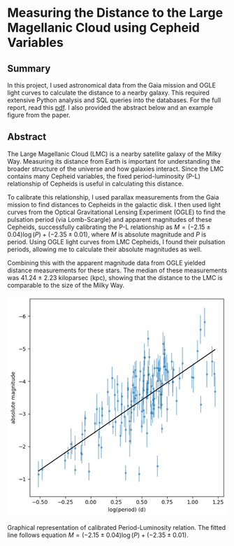 # Measuring the Distance to the Large Magellanic Cloud using Cepheid Variables

## Summary
In this project, I used astronomical data from the Gaia mission and OGLE light curves to calculate the distance to a nearby galaxy. This required extensive Python analysis and SQL queries into the databases. For the full report, read this [pdf](https://nbviewer.org/github/kylesoni/calculating-distance-to-the-lmc/blob/main/annotated-ASTRON_321_final_report.pdf). I also provided the abstract below and an example figure from the paper.

## Abstract
The Large Magellanic Cloud (LMC) is a nearby satellite galaxy of the Milky Way. Measuring its distance from Earth is important for understanding the broader structure of the universe and how galaxies interact. Since the LMC contains many Cepheid variables, the fixed period-luminosity (P-L) relationship of Cepheids is useful in calculating this distance. 

To calibrate this relationship, I used parallax measurements from the Gaia mission to find distances to Cepheids in the galactic disk. I then used light curves from the Optical Gravitational Lensing Experiment (OGLE) to find the pulsation period (via Lomb-Scargle) and apparent magnitudes of these Cepheids, successfully calibrating the P-L relationship as $M = (-2.15 \pm 0.04) \log(P) + (-2.35 \pm 0.01)$, where $M$ is absolute magnitude and $P$ is period. Using OGLE light curves from LMC Cepheids, I found their pulsation periods, allowing me to calculate their absolute magnitudes as well. 

Combining this with the apparent magnitude data from OGLE yielded distance measurements for these stars. The median of these measurements was 41.24 $\pm$ 2.23 kiloparsec (kpc), showing that the distance to the LMC is comparable to the size of the Milky Way.

![alt text](https://github.com/kylesoni/calculating-distance-to-the-lmc/blob/main/figures/fig1.png)

Graphical representation of calibrated Period-Luminosity relation. The fitted line follows equation $M = (−2.15 ± 0.04) \log(P) + (−2.35 ± 0.01)$.

